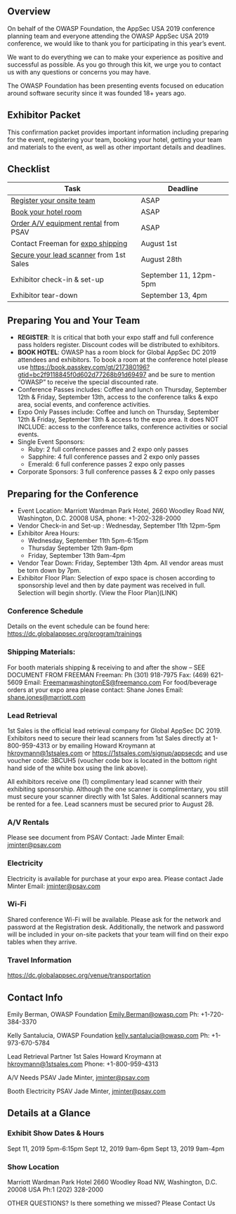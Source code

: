 ## Overview
On behalf of the OWASP Foundation, the AppSec USA 2019 conference planning team and everyone attending the OWASP AppSec USA 2019 conference, we would like to thank you for participating in this year’s event.

We want to do everything we can to make your experience as positive and successful as possible. As you go through this kit, we urge you to contact us with any questions or concerns you may have.

The OWASP Foundation has been presenting events focused on education around software security since it was founded 18+ years ago.

## Exhibitor Packet
This confirmation packet provides important information including preparing for the event, registering your team, booking your hotel, getting your team and materials to the event, as well as other important details and deadlines. 

## Checklist

| Task | Deadline | 
| ------------- | ------------- |
| [Register your onsite team](https://www.regonline.com/registration/login.aspx?eventID=2566994) |  ASAP | 
| [Book your hotel room](https://book.passkey.com/gt/217380196?gtid=bc2f9118845f0d602d77268b91d69497) |  ASAP | 
| [Order A/V equipment rental](LINK) from PSAV | ASAP |
| Contact Freeman for [expo shipping](LINK) | August 1st |
| [Secure your lead scanner](LINK) from 1st Sales | August 28th | 
| Exhibitor check-in & set-up | September 11, 12pm-5pm | 
| Exhibitor tear-down | September 13, 4pm |

## Preparing You and Your Team
* **REGISTER**: It is critical that both your expo staff and full conference pass holders register. Discount codes will be distributed to exhibitors.
* **BOOK HOTEL**: OWASP has a room block for Global AppSec DC 2019 attendees and exhibitors. To book a room at the conference hotel please use https://book.passkey.com/gt/217380196?gtid=bc2f9118845f0d602d77268b91d69497  and be sure to mention “OWASP” to receive the special discounted rate. 
* Conference Passes includes: Coffee and lunch on Thursday, September 12th & Friday, September 13th, access to the conference talks & expo area, social events, and conference activities.
* Expo Only Passes include: Coffee and lunch on Thursday, September 12th & Friday, September 13th & access to the expo area. It does NOT INCLUDE: access to the conference talks, conference activities or social events. 
* Single Event Sponsors:
   * Ruby: 2 full conference passes and 2 expo only passes
   * Sapphire: 4 full conference passes and 2 expo only passes
   * Emerald: 6 full conference passes	 2 expo only passes
* Corporate Sponsors: 3 full conference passes &  2 expo only passes

## Preparing for the Conference
* Event Location:  Marriott Wardman Park Hotel, 2660 Woodley Road NW, Washington, D.C. 20008 USA, phone: +1-202-328-2000
* Vendor Check-in and Set-up : Wednesday, September 11th 12pm-5pm
* Exhibitor Area Hours:
   * Wednesday, September 11th 5pm-6:15pm
   * Thursday September 12th 9am-6pm
   * Friday, September 13th 9am-4pm
* Vendor Tear Down: Friday, September 13th 4pm. All vendor areas must be torn down by 7pm.
* Exhibitor Floor Plan: Selection of expo space is chosen according to sponsorship level and then by date payment was received in full. Selection will begin shortly. (View the Floor Plan](LINK)

### Conference Schedule
Details on the event schedule can be found here: https://dc.globalappsec.org/program/trainings

### Shipping Materials:
For booth materials shipping & receiving to and after the show – SEE DOCUMENT FROM FREEMAN
Freeman: Ph (301) 918-7975 Fax: (469) 621-5609 
Email: FreemanwashingtonES@freemanco.com
For food/beverage orders at your expo area please contact: Shane Jones Email: shane.jones@marriott.com

### Lead Retrieval
1st Sales is the official lead retrieval company for Global AppSec DC 2019. Exhibitors need to secure their lead scanners from 1st Sales directly at 1-800-959-4313 or by emailing Howard Kroymann at hkroymann@1stsales.com or https://1stsales.com/signup/appsecdc and use voucher code: 3BCUH5 (voucher code box is located in the bottom right hand side of the white box using the link above).  

All exhibitors receive one (1) complimentary lead scanner with their exhibiting sponsorship. Although the one scanner is complimentary, you still must secure your scanner directly with 1st Sales.  Additional scanners may be rented for a fee. Lead scanners must be secured prior to August 28. 

### A/V Rentals
Please see document from PSAV 
Contact: Jade Minter
Email: jminter@psav.com

### Electricity
Electricity is available for purchase at your expo area.  Please contact Jade Minter Email: jminter@psav.com

### Wi-Fi
Shared conference Wi-Fi will be available. Please ask for the network and password at the Registration desk. Additionally, the network and password will be included in your on-site packets that your team will find on their expo tables when they arrive.

### Travel Information
https://dc.globalappsec.org/venue/transportation

## Contact Info

Emily Berman, OWASP Foundation
Emily.Berman@owasp.com
Ph: +1-720-384-3370

Kelly Santalucia, OWASP Foundation
kelly.santalucia@owasp.com 
Ph: +1-973-670-5784

Lead Retrieval Partner
1st Sales
Howard Kroymann at hkroymann@1stsales.com
Phone: +1-800-959-4313

A/V Needs
PSAV
Jade Minter, jminter@psav.com

Booth Electricity
PSAV
Jade Minter, jminter@psav.com


## Details at a Glance

### Exhibit Show Dates & Hours
Sept 11, 2019 5pm-6:15pm
Sept 12, 2019 9am-6pm
Sept 13, 2019 9am-4pm

### Show Location
Marriott Wardman Park Hotel
2660 Woodley Road NW, 
Washington, D.C. 20008 USA
Ph:1 (202) 328-2000 

OTHER QUESTIONS?
Is there something we missed? Please Contact Us 













